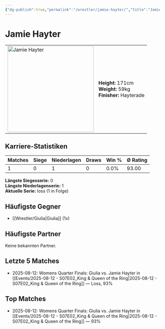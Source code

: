 ```yaml
---
{"dg-publish":true,"permalink":"/wrestler/jamie-hayter/","title":"Jamie Hayter","tags":["wrestler"],"noteIcon":""}
---
```



# Jamie Hayter

<table>
        <tr>
        <td><img src="https://github.com/CptSpaulding1980/choke-slam-wrestling/releases/download/images/Jamie_Hayter.png" width="280" alt="Jamie Hayter"></td>
        <td>
        <b>Height:</b> 171cm<br>
        <b>Weight:</b> 59kg<br>
        <b>Finisher:</b> Hayterade<br>
        </td>
        </tr>
        </table>
        

## Karriere-Statistiken

| Matches | Siege | Niederlagen | Draws | Win % | Ø Rating |
|---------|-------|-------------|-------|-------|-----------|
| 1 | 0 | 1 | 0 | 0.0% | 93.00 |

**Längste Siegesserie:** 0<br>**Längste Niederlagenserie:** 1<br>**Aktuelle Serie:** loss (1 in Folge)


## Häufigste Gegner
- [[Wrestler/Giulia\|Giulia]] (1x)

## Häufigste Partner
Keine bekannten Partner.

## Letzte 5 Matches
- 2025-08-12: Womens Quarter Finals: Giulia vs. Jamie Hayter in [[Events/2025-08-12 - S07E02_King & Queen of the Ring\|2025-08-12 - S07E02_King & Queen of the Ring]] — Loss, 93%

## Top Matches
- 2025-08-12: Womens Quarter Finals: Giulia vs. Jamie Hayter in [[Events/2025-08-12 - S07E02_King & Queen of the Ring\|2025-08-12 - S07E02_King & Queen of the Ring]] — 93%
